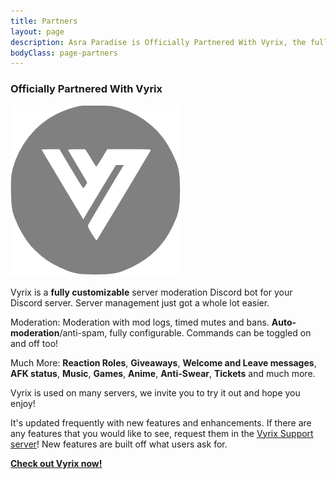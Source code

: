 ```yaml
---
title: Partners
layout: page
description: Asra Paradise is Officially Partnered With Vyrix, the fully customizable server moderation Discord bot. Server management just got a whole lot easier.
bodyClass: page-partners
---
```


### Officially Partnered With Vyrix

![Vyrix Logo](/images/Vyrix.png)

Vyrix is a **fully customizable** server moderation Discord bot for your Discord server. Server management just got a whole lot easier.

Moderation: Moderation with mod logs, timed mutes and bans. **Auto-moderation**/anti-spam, fully configurable. Commands can be toggled on and off too!

Much More: **Reaction Roles**, **Giveaways**, **Welcome and Leave messages**, **AFK status**, **Music**, **Games**, **Anime**, **Anti-Swear**, **Tickets** and much more.

Vyrix is used on many servers, we invite you to try it out and hope you enjoy!

It's updated frequently with new features and enhancements. If there are any features that you would like to see, request them in the [Vyrix Support server](https://discord.gg/HduzATJU7B)! New features are built off what users ask for.

**[Check out Vyrix now!](https://vyrix-bot.github.io/)**